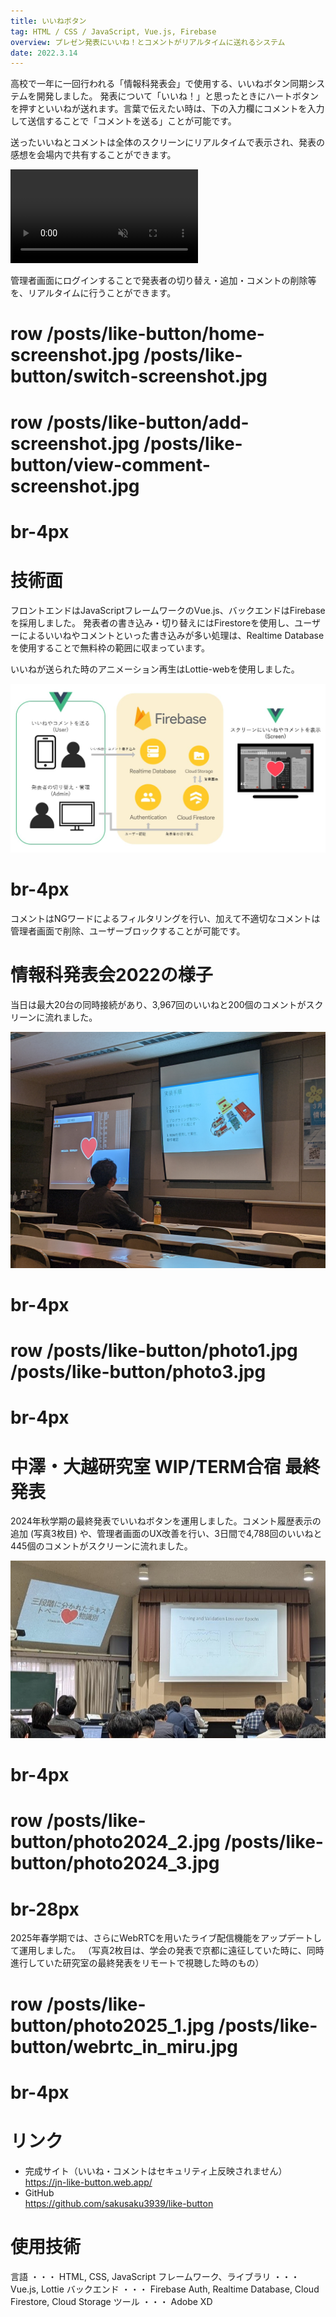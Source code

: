 ```yaml
---
title: いいねボタン
tag: HTML / CSS / JavaScript, Vue.js, Firebase
overview: プレゼン発表にいいね！とコメントがリアルタイムに送れるシステム
date: 2022.3.14
---
```


高校で一年に一回行われる「情報科発表会」で使用する、いいねボタン同期システムを開発しました。
発表について「いいね！」と思ったときにハートボタンを押すといいねが送れます。言葉で伝えたい時は、下の入力欄にコメントを入力して送信することで「コメントを送る」ことが可能です。

送ったいいねとコメントは全体のスクリーンにリアルタイムで表示され、発表の感想を会場内で共有することができます。

<video src="/posts/like-button/demo-video.mp4" controls autoplay muted></video>

管理者画面にログインすることで発表者の切り替え・追加・コメントの削除等を、リアルタイムに行うことができます。

# row /posts/like-button/home-screenshot.jpg /posts/like-button/switch-screenshot.jpg
# row /posts/like-button/add-screenshot.jpg /posts/like-button/view-comment-screenshot.jpg
# br-4px

# 技術面
フロントエンドはJavaScriptフレームワークのVue.js、バックエンドはFirebaseを採用しました。 
発表者の書き込み・切り替えにはFirestoreを使用し、ユーザーによるいいねやコメントといった書き込みが多い処理は、Realtime Databaseを使用することで無料枠の範囲に収まっています。

いいねが送られた時のアニメーション再生はLottie-webを使用しました。

![](/public/posts/like-button/architecture.jpg)
# br-4px

コメントはNGワードによるフィルタリングを行い、加えて不適切なコメントは管理者画面で削除、ユーザーブロックすることが可能です。


# 情報科発表会2022の様子
当日は最大20台の同時接続があり、3,967回のいいねと200個のコメントがスクリーンに流れました。

![](/public/posts/like-button/photo2.jpg)
# br-4px

# row /posts/like-button/photo1.jpg /posts/like-button/photo3.jpg
# br-4px

# 中澤・大越研究室 WIP/TERM合宿 最終発表
2024年秋学期の最終発表でいいねボタンを運用しました。コメント履歴表示の追加 (写真3枚目) や、管理者画面のUX改善を行い、3日間で4,788回のいいねと445個のコメントがスクリーンに流れました。

![](/public/posts/like-button/photo2024_1.jpg)
# br-4px

# row /posts/like-button/photo2024_2.jpg /posts/like-button/photo2024_3.jpg
# br-28px

2025年春学期では、さらにWebRTCを用いたライブ配信機能をアップデートして運用しました。
（写真2枚目は、学会の発表で京都に遠征していた時に、同時進行していた研究室の最終発表をリモートで視聴した時のもの）

# row /posts/like-button/photo2025_1.jpg /posts/like-button/webrtc_in_miru.jpg
# br-4px

# リンク
- 完成サイト（いいね・コメントはセキュリティ上反映されません）  
  https://jn-like-button.web.app/
- GitHub  
  https://github.com/sakusaku3939/like-button


# 使用技術
言語 ・・・ HTML, CSS, JavaScript
フレームワーク、ライブラリ ・・・ Vue.js, Lottie
バックエンド ・・・ Firebase Auth, Realtime Database, Cloud Firestore, Cloud Storage
ツール ・・・ Adobe XD